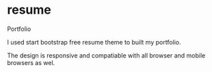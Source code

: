 # resume
Portfolio


I used start bootstrap free resume theme to built my portfolio.

The design is responsive and compatiable with all browser and mobile browsers as wel.


